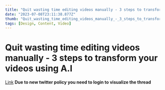 ```yaml
---
title: "Quit wasting time editing videos manually - 3 steps to transform your videos using A.I"
date: "2023-07-08T23:11:38.877Z"
thumb: "Quit_wasting_time_editing_videos_manually_-_3_steps_to_transform_your_videos_using_A.I.png"
tags: [Design, Content, Video]
---
```


# Quit wasting time editing videos manually - 3 steps to transform your videos using A.I

[Link](https://twitter.com/Lyle_AI/status/1674494519515967504)
**Due to new twitter policy you need to login to visualize the thread**
